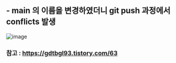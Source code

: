 ## - main 의 이름을 변경하였더니 git push 과정에서 conflicts 발생
![image](https://user-images.githubusercontent.com/49461207/172213624-507536c1-95f2-42fb-ac8e-f81e3aa9b0ea.png)

### 참고 : https://gdtbgl93.tistory.com/63

